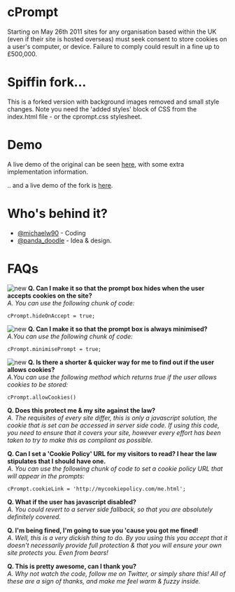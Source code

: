 cPrompt
=======

Starting on May 26th 2011 sites for any organisation based within the UK (even if their site is hosted overseas) must seek consent to store cookies on a user's computer, or device. Failure to comply could result in a fine up to &pound;500,000.

Spiffin fork...
===============
This is a forked version with background images removed and small style changes. Note you need the 'added styles' block of CSS from the index.html file - or the cprompt.css stylesheet.

Demo
=====

A live demo of the original can be seen [here](http://michaelwright.me/cPrompt), with some extra implementation information.

.. and a live demo of the fork is [here](http://www.spiffin.net).

Who's behind it?
===============
- [@michaelw90](http://twitter.com/michaelw90) - Coding
- [@panda_doodle](http://twitter.com/panda_doodle) - Idea &amp; design.

FAQs
====
![new](http://u.wimg.co.uk/new.png) **Q. Can I make it so that the prompt box hides when the user accepts cookies on the site?**<br />
*A. You can use the following chunk of code:*

`cPrompt.hideOnAccept = true;`

![new](http://u.wimg.co.uk/new.png) **Q. Can I make it so that the prompt box is always minimised?**<br />
*A.You can use the following chunk of code:*

`cPrompt.minimisePrompt = true;`

![new](http://u.wimg.co.uk/new.png) **Q. Is there a shorter &amp; quicker way for me to find out if the user allows cookies?**<br />
*A.You can use the following method which returns true if the user allows cookies to be stored:*

`cPrompt.allowCookies()`

**Q. Does this protect me &amp; my site against the law?**<br />
*A. The requisites of every site differ, this is only a javascript solution, the cookie that is set can be accessed in server side code. If using this code, you need to ensure that it covers your site, however every effort has been taken to try to make this as compliant as possible.*

**Q. Can I set a 'Cookie Policy' URL for my visitors to read? I hear the law stipulates that I should have one.**<br />
*A. You can use the following chunk of code to set a cookie policy URL that will appear in the prompts:*

`cPrompt.cookieLink = 'http://mycookiepolicy.com/me.html';`

**Q. What if the user has javascript disabled?**<br />
*A. You could revert to a server side fallback, so that you are absolutely definitely covered.*

**Q. I'm being fined, I'm going to sue you 'cause you got me fined!**<br />
*A. Well, this is a very dickish thing to do. By you using this you accept that it doesn't necessarily provide full protection &amp; that you will ensure your own site protects you. Even from bears!*

**Q. This is pretty awesome, can I thank you?**<br />
*A. Why not watch the code, follow me on Twitter, or simply share this! All of these are a sign of thanks, and make me feel warm &amp; fuzzy inside.* 